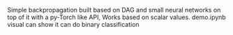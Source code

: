 Simple backpropagation built based on DAG and small neural networks on top of it with a py-Torch like API, Works based on scalar values. 
demo.ipynb visual can show it can do binary classification
